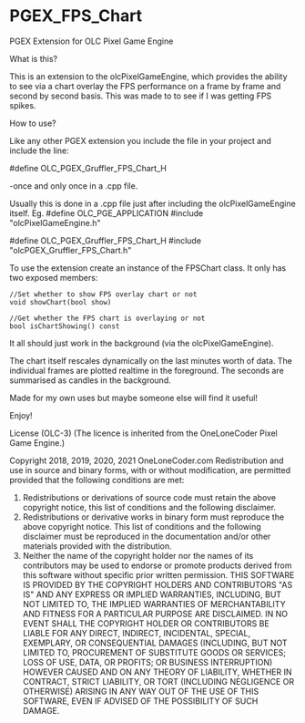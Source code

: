 # PGEX_FPS_Chart
PGEX Extension for OLC Pixel Game Engine

What is this?

This is an extension to the olcPixelGameEngine, which provides the ability to see via a chart overlay the FPS performance on a frame by frame and second by second basis.
This was made to to see if I was getting FPS spikes.

How to use?

Like any other PGEX extension you include the file in your project and include the line:

  #define OLC_PGEX_Gruffler_FPS_Chart_H

-once and only once in a .cpp file. 

Usually this is done in a .cpp file just after including the olcPixelGameEngine itself.
Eg.
  #define OLC_PGE_APPLICATION
  #include "olcPixelGameEngine.h"

  #define OLC_PGEX_Gruffler_FPS_Chart_H
  #include "olcPGEX_Gruffler_FPS_Chart.h"

To use the extension create an instance of the FPSChart class.
It only has two exposed members:

	//Set whether to show FPS overlay chart or not
	void showChart(bool show)

	//Get whether the FPS chart is overlaying or not
	bool isChartShowing() const

It all should just work in the background (via the olcPixelGameEngine).

The chart itself rescales dynamically on the last minutes worth of data.
The individual frames are plotted realtime in the foreground.
The seconds are summarised as candles in the background.

Made for my own uses but maybe someone else will find it useful!

Enjoy!



License (OLC-3)
(The licence is inherited from the OneLoneCoder Pixel Game Engine.)

Copyright 2018, 2019, 2020, 2021 OneLoneCoder.com
Redistribution and use in source and binary forms, with or without
modification, are permitted provided that the following conditions
are met:
1. Redistributions or derivations of source code must retain the above
copyright notice, this list of conditions and the following disclaimer.
2. Redistributions or derivative works in binary form must reproduce
the above copyright notice. This list of conditions and the following
disclaimer must be reproduced in the documentation and/or other
materials provided with the distribution.
3. Neither the name of the copyright holder nor the names of its
contributors may be used to endorse or promote products derived
from this software without specific prior written permission.
THIS SOFTWARE IS PROVIDED BY THE COPYRIGHT HOLDERS AND CONTRIBUTORS
"AS IS" AND ANY EXPRESS OR IMPLIED WARRANTIES, INCLUDING, BUT NOT
LIMITED TO, THE IMPLIED WARRANTIES OF MERCHANTABILITY AND FITNESS FOR
A PARTICULAR PURPOSE ARE DISCLAIMED. IN NO EVENT SHALL THE COPYRIGHT
HOLDER OR CONTRIBUTORS BE LIABLE FOR ANY DIRECT, INDIRECT, INCIDENTAL,
SPECIAL, EXEMPLARY, OR CONSEQUENTIAL DAMAGES (INCLUDING, BUT NOT
LIMITED TO, PROCUREMENT OF SUBSTITUTE GOODS OR SERVICES; LOSS OF USE,
DATA, OR PROFITS; OR BUSINESS INTERRUPTION) HOWEVER CAUSED AND ON ANY
THEORY OF LIABILITY, WHETHER IN CONTRACT, STRICT LIABILITY, OR TORT
(INCLUDING NEGLIGENCE OR OTHERWISE) ARISING IN ANY WAY OUT OF THE USE
OF THIS SOFTWARE, EVEN IF ADVISED OF THE POSSIBILITY OF SUCH DAMAGE.
